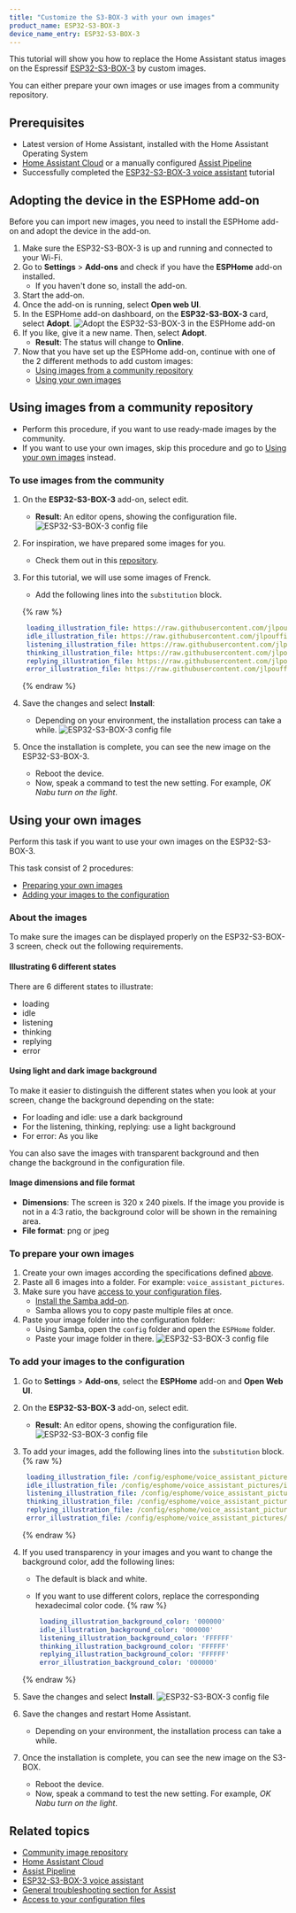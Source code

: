 ```yaml
---
title: "Customize the S3-BOX-3 with your own images"
product_name: ESP32-S3-BOX-3
device_name_entry: ESP32-S3-BOX-3
---
```


This tutorial will show you how to replace the Home Assistant status images on the Espressif [ESP32-S3-BOX-3](https://www.espressif.com/en/news/ESP32-S3-BOX-3) by custom images.

You can either prepare your own images or use images from a community repository.

## Prerequisites

- Latest version of Home Assistant, installed with the Home Assistant Operating System
- [Home Assistant Cloud](https://www.nabucasa.com) or a manually configured [Assist Pipeline](/voice_control/voice_remote_local_assistant)
- Successfully completed the [ESP32-S3-BOX-3 voice assistant](/voice_control/s3_box_voice_assistant/) tutorial

## Adopting the device in the ESPHome add-on

Before you can import new images, you need to install the ESPHome add-on and adopt the device in the add-on.

1. Make sure the ESP32-S3-BOX-3 is up and running and connected to your Wi-Fi.
2. Go to **Settings** > **Add-ons** and check if you have the **ESPHome** add-on installed.
   - If you haven't done so, install the add-on.
3. Start the add-on.
4. Once the add-on is running, select **Open web UI**.
5. In the ESPHome add-on dashboard, on the **ESP32-S3-BOX-3** card, select **Adopt**.
   ![Adopt the ESP32-S3-BOX-3 in the ESPHome add-on](/images/assist/esp32-adopt-s3.png)
6. If you like, give it a new name. Then, select **Adopt**.
   - **Result**: The status will change to **Online**.
8. Now that you have set up the ESPHome add-on, continue with one of the 2 different methods to add custom images:
   - [Using images from a community repository](#using-images-from-a-community-repository)
   - [Using your own images](#using-your-own-images)

## Using images from a community repository

- Perform this procedure, if you want to use ready-made images by the community.
- If you want to use your own images, skip this procedure and go to [Using your own images](#using-your-own-images) instead.

### To use images from the community

1. On the **ESP32-S3-BOX-3** add-on, select edit.
   - **Result**: An editor opens, showing the configuration file.
   ![ESP32-S3-BOX-3 config file](/images/assist/esp32-adopt-s3-01.png)
2. For inspiration, we have prepared some images for you.
   - Check them out in this [repository](https://github.com/jlpouffier/home-assistant-s3-box-community-illustrations/tree/main).
3. For this tutorial, we will use some images of Frenck.
   - Add the following lines into the `substitution` block.

   {% raw %}

     ```yaml
      loading_illustration_file: https://raw.githubusercontent.com/jlpouffier/home-assistant-s3-box-community-illustrations/main/frenck/illustrations/loading_320_240.png
      idle_illustration_file: https://raw.githubusercontent.com/jlpouffier/home-assistant-s3-box-community-illustrations/main/frenck/illustrations/idle_320_240.png
      listening_illustration_file: https://raw.githubusercontent.com/jlpouffier/home-assistant-s3-box-community-illustrations/main/frenck/illustrations/listening_320_240.png
      thinking_illustration_file: https://raw.githubusercontent.com/jlpouffier/home-assistant-s3-box-community-illustrations/main/frenck/illustrations/thinking_320_240.png
      replying_illustration_file: https://raw.githubusercontent.com/jlpouffier/home-assistant-s3-box-community-illustrations/main/frenck/illustrations/replying_320_240.png
      error_illustration_file: https://raw.githubusercontent.com/jlpouffier/home-assistant-s3-box-community-illustrations/main/frenck/illustrations/error_320_240.png
    ```

   {% endraw %}

4. Save the changes and select **Install**:
   - Depending on your environment, the installation process can take a while.
![ESP32-S3-BOX-3 config file](/images/assist/esp32-s3-config-05.png)
   
5. Once the installation is complete, you can see the new image on the ESP32-S3-BOX-3.
   - Reboot the device.
   - Now, speak a command to test the new setting. For example, *OK Nabu turn on the light*.

## Using your own images

Perform this task if you want to use your own images on the ESP32-S3-BOX-3.

This task consist of 2 procedures:

- [Preparing your own images](#to-prepare-your-own-images)
- [Adding your images to the configuration](#to-add-your-images-to-the-configuration)

### About the images

To make sure the images can be displayed properly on the ESP32-S3-BOX-3 screen, check out the following requirements.

#### Illustrating 6 different states

There are 6 different states to illustrate:

- loading
- idle
- listening
- thinking
- replying
- error

#### Using light and dark image background

To make it easier to distinguish the different states when you look at your screen, change the background depending on the state:

- For loading and idle: use a dark background
- For the listening, thinking, replying: use a light background
- For error: As you like
  
You can also save the images with transparent background and then change the background in the configuration file.

#### Image dimensions and file format

- **Dimensions**: The screen is 320 x 240 pixels. If the image you provide is not in a 4:3 ratio, the background color will be shown in the remaining area.
- **File format**: png or jpeg

### To prepare your own images

1. Create your own images according the specifications defined [above](#about-the-images).
2. Paste all 6 images into a folder. For example: `voice_assistant_pictures`.
3. Make sure you have [access to your configuration files](/common-tasks/os/#configuring-access-to-files).
   - [Install the Samba add-on](/common-tasks/os/#installing-and-using-the-samba-add-on).
   - Samba allows you to copy paste multiple files at once.
4. Paste your image folder into the configuration folder:
   - Using Samba, open the `config` folder and open the `ESPHome` folder.
   - Paste your image folder in there.
   ![ESP32-S3-BOX-3 config file](/images/assist/s32-s3-add-image-folder.png)

### To add your images to the configuration

1. Go to **Settings** > **Add-ons**, select the **ESPHome** add-on and **Open Web UI**.
2. On the **ESP32-S3-BOX-3** add-on, select edit.
   - **Result**: An editor opens, showing the configuration file.
   ![ESP32-S3-BOX-3 config file](/images/assist/esp32-adopt-s3-01.png)

3. To add your images, add the following lines into the `substitution` block.
    {% raw %}

     ```yaml
      loading_illustration_file: /config/esphome/voice_assistant_pictures/loading_320_240.png
      idle_illustration_file: /config/esphome/voice_assistant_pictures/idle_320_240.png
      listening_illustration_file: /config/esphome/voice_assistant_pictures/listening_320_240.png
      thinking_illustration_file: /config/esphome/voice_assistant_pictures/thinking_320_240.png
      replying_illustration_file: /config/esphome/voice_assistant_pictures/replying_320_240.png
      error_illustration_file: /config/esphome/voice_assistant_pictures/error_320_240.png
      ```

    {% endraw %}

4. If you used transparency in your images and you want to change the background color, add the following lines:
   - The default is black and white.
   - If you want to use different colors, replace the corresponding hexadecimal color code.
     {% raw %}

     ```yaml
      loading_illustration_background_color: '000000'
      idle_illustration_background_color: '000000'
      listening_illustration_background_color: 'FFFFFF'
      thinking_illustration_background_color: 'FFFFFF'
      replying_illustration_background_color: 'FFFFFF'
      error_illustration_background_color: '000000'
      ```

   {% endraw %}
5. Save the changes and select **Install**.
   ![ESP32-S3-BOX-3 config file](/images/assist/s32-s3-add-image-config-02.png)
6. Save the changes and restart Home Assistant.
   - Depending on your environment, the installation process can take a while.
7. Once the installation is complete, you can see the new image on the S3-BOX.
   - Reboot the device.
   - Now, speak a command to test the new setting. For example, *OK Nabu turn on the light*.

## Related topics

- [Community image repository](https://github.com/jlpouffier/home-assistant-s3-box-community-illustrations/tree/main)
- [Home Assistant Cloud](https://www.nabucasa.com)
- [Assist Pipeline](/voice_control/voice_remote_local_assistant)
- [ESP32-S3-BOX-3 voice assistant](/voice_control/s3_box_voice_assistant/)
- [General troubleshooting section for Assist](/voice_control/troubleshooting/)
- [Access to your configuration files](/common-tasks/os/#configuring-access-to-files)

